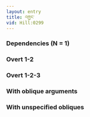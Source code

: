 ```yaml
---
layout: entry
title: འགྱང་
vid: Hill:0299
---
```

### Dependencies (N = 1)


### Overt 1-2


### Overt 1-2-3


### With oblique arguments


### With unspecified obliques
